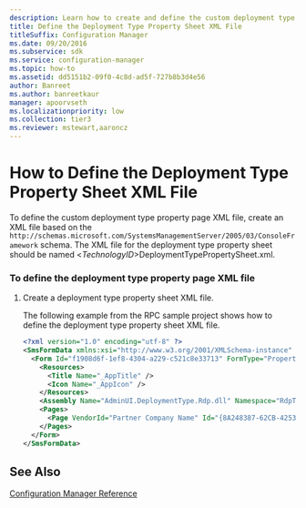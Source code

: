 ```yaml
---
description: Learn how to create and define the custom deployment type property page XML file for use within Configuration Manager.
title: Define the Deployment Type Property Sheet XML File
titleSuffix: Configuration Manager
ms.date: 09/20/2016
ms.subservice: sdk
ms.service: configuration-manager
ms.topic: how-to
ms.assetid: dd5151b2-09f0-4c8d-ad5f-727b8b3d4e56
author: Banreet
ms.author: banreetkaur
manager: apoorvseth
ms.localizationpriority: low
ms.collection: tier3
ms.reviewer: mstewart,aaroncz 
---
```

# How to Define the Deployment Type Property Sheet XML File
To define the custom deployment type property page XML file, create an XML file based on the `http://schemas.microsoft.com/SystemsManagementServer/2005/03/ConsoleFramework` schema. The XML file for the deployment type property sheet should be named \<*TechnologyID*>DeploymentTypePropertySheet.xml.  

### To define the deployment type property page XML file  

1.  Create a deployment type property sheet XML file.  

     The following example from the RPC sample project shows how to define the deployment type property sheet XML file.  

    ```xml
    <?xml version="1.0" encoding="utf-8" ?>   
    <SmsFormData xmlns:xsi="http://www.w3.org/2001/XMLSchema-instance" xmlns:xsd="http://www.w3.org/2001/XMLSchema" FormatVersion="1" xmlns="http://schemas.microsoft.com/SystemsManagementServer/2005/03/ConsoleFramework">  
      <Form Id="f1908d6f-1ef8-4304-a229-c521c8e33713" FormType="PropertySheet">  
        <Resources>  
          <Title Name="_AppTitle" />  
          <Icon Name="_AppIcon" />  
        </Resources>  
        <Assembly Name="AdminUI.DeploymentType.Rdp.dll" Namespace="RdpTechnology.AdminConsole"/>  
        <Pages>  
          <Page VendorId="Partner Company Name" Id="{8A248387-62CB-4253-8255-47E9723BC40D}" Type="RdpDeploymentTechnologyPageControl" />  
        </Pages>  
      </Form>  
    </SmsFormData>  
    ```  

## See Also  
 [Configuration Manager Reference](../../develop/reference/configuration-manager-reference.md)
